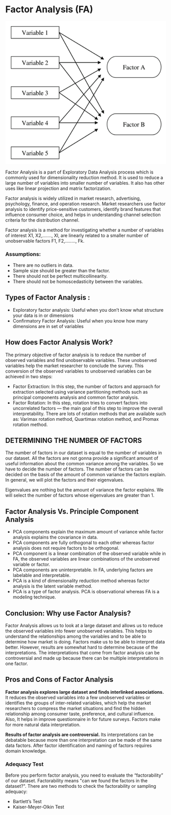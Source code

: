 <h1>Factor Analysis (FA)</h1>

<img src="imgs/fa1.png" alt="FA">

Factor Analysis is a part of Exploratory Data Analysis process which is commonly used for dimensionality reduction method.
It is used to reduce a large number of variables into smaller number of variables.
It also has other uses like linear projection and matrix factorization.


Factor analysis is widely utilized in market research, advertising, psychology, finance, and operation research.
Market researchers use factor analysis to identify price-sensitive customers,
identify brand features that influence consumer choice, 
and helps in understanding channel selection criteria for the distribution channel.



Factor analysis is a method for investigating whether a number of variables of interest X1, X2,……., Xl, 
are linearly related to a smaller number of unobservable factors F1, F2,..……, Fk.



<h3>Assumptions:</h3>

<ul>
  <li>There are no outliers in data.</li>
  <li>Sample size should be greater than the factor.</li>
  <li>There should not be perfect multicollinearity.</li>
  <li>There should not be homoscedasticity between the variables.</li>
</ul>



<h2>Types of Factor Analysis :</h2>

<ul>
  <li>Exploratory factor analysis: Useful when you don’t know what structure your data is in or dimensions</li>
  <li>Confirmatory Factor Analysis: Useful when you know how many dimensions are in set of variables</li>
</ul>


<h2>How does Factor Analysis Work?</h2>
The primary objective of factor analysis is to reduce the number of observed variables and find unobservable variables.
These unobserved variables help the market researcher to conclude the survey. 
This conversion of the observed variables to unobserved variables can be achieved in two steps:

<ul>
  <li>Factor Extraction: In this step, the number of factors and approach for extraction selected using variance partitioning methods such as principal components analysis and common factor analysis.</li>
  <li>Factor Rotation: In this step, rotation tries to convert factors into uncorrelated factors — the main goal of this step to improve the overall interpretability. There are lots of rotation methods that are available such as: Varimax rotation method, Quartimax rotation method, and Promax rotation method.
  </li>
</ul>


<h2>DETERMINING THE NUMBER OF FACTORS</h2>
The number of factors in our dataset is equal to the number of variables in our dataset.
 All the factors are not gonna provide a significant amount of useful information about the common variance among the variables.
  So we have to decide the number of factors.
  The number of factors can be decided on the basis of the amount of common variance the factors explain. 
  In general, we will plot the factors and their eigenvalues.

Eigenvalues are nothing but the amount of variance the factor explains.
 We will select the number of factors whose eigenvalues are greater than 1.

 


<h2>Factor Analysis Vs. Principle Component Analysis</h2>
<ul>
  <li>PCA components explain the maximum amount of variance while factor analysis explains the covariance in data.</li>
  <li>PCA components are fully orthogonal to each other whereas factor analysis does not require factors to be orthogonal.</li>
  <li>PCA component is a linear combination of the observed variable while in FA, the observed variables are linear combinations of the unobserved variable or factor.</li>
  <li>PCA components are uninterpretable. In FA, underlying factors are labelable and interpretable.</li>
  <li>PCA is a kind of dimensionality reduction method whereas factor analysis is the latent variable method.  </li>
  <li>PCA is a type of factor analysis. PCA is observational whereas FA is a modeling technique.</li>
</ul>






<h2>Conclusion: Why use Factor Analysis?</h2>
Factor Analysis allows us to look at a large dataset and allows us to reduce the observed variables into fewer unobserved variables.
This helps to understand the relationships among the variables and to be able to determine how market is doing.
 Factors make us to be able to interpret data better. However, results are somewhat hard to determine because of the interpretations. 
 The interpretations that come from factor analysis can be controversial and made up because there can be multiple interpretations in one factor.


<h2>Pros and Cons of Factor Analysis</h2>
 <b>Factor analysis explores large dataset and finds interlinked associations.</b>
 It reduces the observed variables into a few unobserved variables or identifies the groups of inter-related variables, 
 which help the market researchers to compress the market situations and find the hidden relationship among consumer taste, 
 preference, and cultural influence. 
 Also, It helps in improve questionnaire in for future surveys. Factors make for more natural data interpretation.
 
 <b>Results of factor analysis are controversial.</b>
 Its interpretations can be debatable because more than one interpretation can be made of the same data factors.
  After factor identification and naming of factors requires domain knowledge.

<h3>Adequacy Test</h3>
Before you perform factor analysis, you need to evaluate the “factorability” of our dataset.
 Factorability means "can we found the factors in the dataset?". There are two methods to check the factorability or sampling adequacy:

- Bartlett’s Test
- Kaiser-Meyer-Olkin Test

